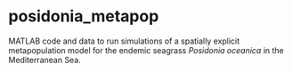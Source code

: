 # posidonia_metapop
MATLAB code and data to run simulations of a spatially explicit metapopulation model for the endemic seagrass *Posidonia oceanica* in the Mediterranean Sea.
